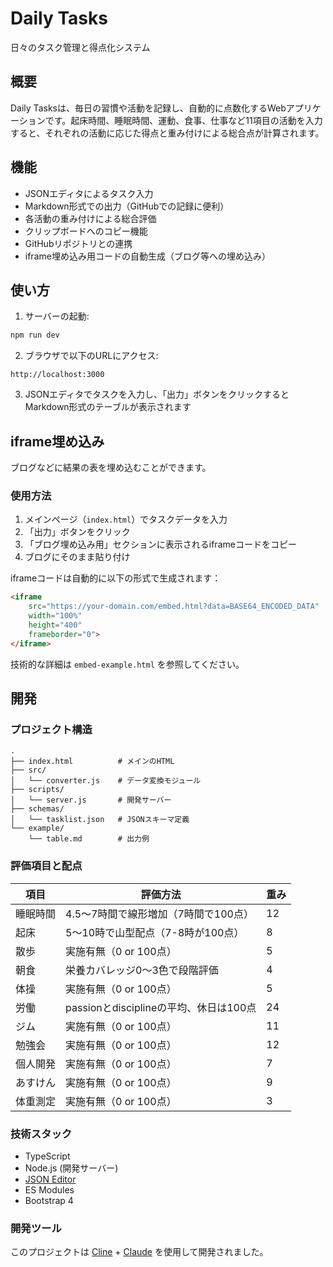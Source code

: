# Daily Tasks

日々のタスク管理と得点化システム

## 概要

Daily Tasksは、毎日の習慣や活動を記録し、自動的に点数化するWebアプリケーションです。起床時間、睡眠時間、運動、食事、仕事など11項目の活動を入力すると、それぞれの活動に応じた得点と重み付けによる総合点が計算されます。

## 機能

- JSONエディタによるタスク入力
- Markdown形式での出力（GitHubでの記録に便利）
- 各活動の重み付けによる総合評価
- クリップボードへのコピー機能
- GitHubリポジトリとの連携
- iframe埋め込み用コードの自動生成（ブログ等への埋め込み）

## 使い方

1. サーバーの起動:
```bash
npm run dev
```

2. ブラウザで以下のURLにアクセス:
```
http://localhost:3000
```

3. JSONエディタでタスクを入力し、「出力」ボタンをクリックするとMarkdown形式のテーブルが表示されます

## iframe埋め込み

ブログなどに結果の表を埋め込むことができます。

### 使用方法

1. メインページ（`index.html`）でタスクデータを入力
2. 「出力」ボタンをクリック
3. 「ブログ埋め込み用」セクションに表示されるiframeコードをコピー
4. ブログにそのまま貼り付け

iframeコードは自動的に以下の形式で生成されます：

```html
<iframe 
    src="https://your-domain.com/embed.html?data=BASE64_ENCODED_DATA"
    width="100%"
    height="400"
    frameborder="0">
</iframe>
```

技術的な詳細は `embed-example.html` を参照してください。

## 開発

### プロジェクト構造

```
.
├── index.html          # メインのHTML
├── src/
│   └── converter.js    # データ変換モジュール
├── scripts/
│   └── server.js       # 開発サーバー
├── schemas/
│   └── tasklist.json   # JSONスキーマ定義
└── example/
    └── table.md        # 出力例
```

### 評価項目と配点

| 項目 | 評価方法 | 重み |
|------|----------|------|
| 睡眠時間 | 4.5〜7時間で線形増加（7時間で100点） | 12 |
| 起床 | 5〜10時で山型配点（7-8時が100点） | 8 |
| 散歩 | 実施有無（0 or 100点） | 5 |
| 朝食 | 栄養カバレッジ0〜3色で段階評価 | 4 |
| 体操 | 実施有無（0 or 100点） | 5 |
| 労働 | passionとdisciplineの平均、休日は100点 | 24 |
| ジム | 実施有無（0 or 100点） | 11 |
| 勉強会 | 実施有無（0 or 100点） | 12 |
| 個人開発 | 実施有無（0 or 100点） | 7 |
| あすけん | 実施有無（0 or 100点） | 9 |
| 体重測定 | 実施有無（0 or 100点） | 3 |

### 技術スタック

- TypeScript
- Node.js (開発サーバー)
- [JSON Editor](https://github.com/json-editor/json-editor)
- ES Modules
- Bootstrap 4

### 開発ツール

このプロジェクトは [Cline](https://github.com/saoudrizwan/cline) + [Claude](https://www.anthropic.com/claude) を使用して開発されました。
